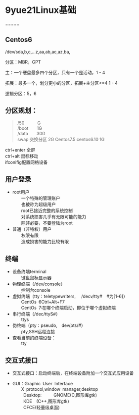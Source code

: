 # 9yue21Linux基础
=====
## Centos6

/dev/sda,b,c,...z,aa,ab,ac,az,ba,

分区：MBR，GPT

主：一个硬盘最多四个分区，只有一个是活动，1 - 4

拓展：最多一个，划分更小的分区，拓展+主分区<=4  1 - 4

逻辑分区：5，6

## 分区规划：
> /50&ensp;&ensp;&ensp;&ensp;&ensp;&ensp;G   
> /boot&ensp;&ensp;&ensp;&ensp;1G   
> /data&ensp;&ensp;&ensp;&ensp;30G   
> swap  交换分区 2G  Centos7.5  centos6.10 1G

ctrl+enter 全屏  
ctrl+alt 鼠标移动  
ifconifig配置网络设备  


## 用户登录
* root用户  
&ensp;&ensp;&ensp;&ensp;一个特殊的管理账户  
&ensp;&ensp;&ensp;&ensp;也被称为超级用户   
&ensp;&ensp;&ensp;&ensp;root已接近完整的系统控制   
&ensp;&ensp;&ensp;&ensp;对系统损害几乎有无限可能的能力   
&ensp;&ensp;&ensp;&ensp;除非必要，不要登陆为root   
* 普通（非特权）用户  
&ensp;&ensp;&ensp;&ensp;权限有限   
&ensp;&ensp;&ensp;&ensp;造成损害的能力比较有限   

## 终端
* 设备终端terminal  
&ensp;&ensp;&ensp;&ensp;键盘鼠标显示器  
* 物理终端（/dev/console）  
&ensp;&ensp;&ensp;&ensp;控制台console  
* 虚拟终端（tty：teletypewriters, &ensp;&ensp;/decv/tty#&ensp;&ensp;#为[1-6]）   
&ensp;&ensp;&ensp;&ensp;CentOs&ensp;6Ctrl+Alt+F7    
&ensp;&ensp;&ensp;&ensp;CentOs&ensp;7:在哪个终端启动，即位于哪个虚拟终端   
* 串行终端（/dec/ttyS#）   
&ensp;&ensp;&ensp;&ensp;ttys   
* 伪终端（pty：pseudo,&ensp;&ensp;dev/pts/#）   
&ensp;&ensp;&ensp;&ensp;pty,SSH远程连接  
* 查看当前的终端设备：   
&ensp;&ensp;&ensp;&ensp;tty   

## 交互式接口
* 交互式接口：启动终端后，在终端设备附加一个交互式应用设备   
   
* GUI：Graphic&ensp;User&ensp;Interface  
&ensp;&ensp;&ensp;&ensp;X&ensp;protocol,window&ensp;manager,desktop   
&ensp;&ensp;&ensp;&ensp;&ensp;Desktop:
&ensp;&ensp;&ensp;&ensp;&ensp;GNOME(C,图形库gtk)   
&ensp;&ensp;&ensp;&ensp;&ensp;KDE&ensp;&ensp;(C++,图形库gtk)   
&ensp;&ensp;&ensp;&ensp;&ensp;CFCE(轻量级桌面)
